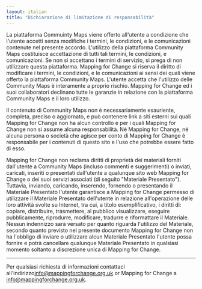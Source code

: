 ```yaml
---
layout: italian
title: "Dichiarazione di limitazione di responsabilità"
---
```


La piattaforma Commuinty Maps viene offerto all'utente a condizione che l'utente accetti senza modifiche i termini, le condizioni, e le comunicazioni contenute nel presente accordo. L'utilizzo della piattaforma Community Maps costituisce accettazione di tutti tali termini, le condizioni, e comunicazioni. Se non si accettano i termini di servizio, si prega di non utilizzare questa piattaforma. Mapping for Change si riserva il diritto di modificare i termini, le condizioni, e le comunicazioni ai sensi dei quali viene offerto la piattaforma Community Maps. L'utente accetta che l'utilizzo delle Community Maps è interamente a proprio rischio. Mapping for Change ed i suoi collaboratori declinano tutte le garanzie in relazione con la piattaforma Community Maps e il loro utilizzo.

Il contenuto di Community Maps non è necessariamente esauriente, completa, preciso o aggiornato, e può contenere link a siti esterni sui quali Mapping for Change non ha alcun controllo e per i quali Mapping for Change non si assume alcuna responsabilità. Né Mapping for Change, né alcuna persona o società che agisce per conto di Mapping for Change è responsabile per i contenuti di questo sito e l'uso che potrebbe essere fatto di esso.

Mapping for Change non reclama diritti di proprietà dei materiali forniti dall'utente a Community Maps (incluso commenti e suggerimenti) o inviati, caricati, inseriti o presentati dall'utente a qualunque sito web Mapping for Change o dei suoi servizi associati (di seguito "Materiale Presentato"). Tuttavia, inviando, caricando, inserendo, fornendo o presentando il Materiale Presentato l'utente garantisce a Mapping for Change permesso di utilizzare il Materiale Presentato dell'utente in relazione all'operazione delle loro attività svolte su Internet, tra cui, a titolo esemplificativo, i diritti di: copiare, distribuire, trasmettere, al pubblico visualizzare, eseguire pubblicamente, riprodurre, modificare, tradurre e riformattare il Materiale. Nessun indennizzo sarà versato per quanto riguarda l'utilizzo del Materiale, secondo quanto previsto nel presente documento Mapping for Change non ha l'obbligo di inviare o utilizzare alcun Materiale Presentato l'utente possa fornire e potrà cancellare qualunque Materiale Presentato in qualsiasi momento soltanto a discrezione unica di Mapping for Change.

---

Per qualsiasi richiesta di informazioni contattaci all'indirizzo[info@mappingforchange.org.uk](mailto:info@mappingforchange.org.uk) or Mapping for Change a [info@mappingforchange.org.uk](mailto:info@mappingforchange.org.uk).

